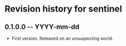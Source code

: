 # Revision history for sentinel

## 0.1.0.0 -- YYYY-mm-dd

* First version. Released on an unsuspecting world.
